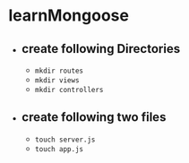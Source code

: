 # learnMongoose

- ## create following Directories

  - `mkdir routes`
  - `mkdir views`
  - `mkdir controllers`

- ## create following two files
  - `touch server.js`
  - `touch app.js`
